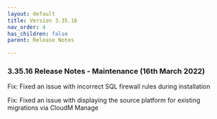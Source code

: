 ```yaml
---
layout: default
title: Version 3.35.16
nav_order: 4
has_children: false
parent: Release Notes

---
```


### 3.35.16 Release Notes - Maintenance (16th March 2022)

Fix: Fixed an issue with incorrect SQL firewall rules during installation

Fix: Fixed an issue with displaying the source platform for existing migrations via CloudM Manage

 
